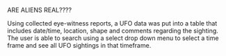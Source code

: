 ARE ALIENS REAL????

Using collected eye-witness reports, a UFO data was put into a table that includes date/time, location, shape and comments regarding the sighting. The user is able to search using a select drop down menu to select a time frame and see all UFO sightings in that timeframe. 
